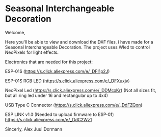 # Seasonal Interchangeable Decoration

Welcome,

Here you'll be able to view and download the DXF files, i have made for a Seasonal Interchangeable Decoration.
The project uses Wled to control NeoPixels for light effects.

Electronics that are needed for this project:

ESP-01S (https://s.click.aliexpress.com/e/_DFI1p2J)

ESP-01S RGB LED (https://s.click.aliexpress.com/e/_DFXuxjv)

NeoPixel Led (https://s.click.aliexpress.com/e/_DDMcxKr)
(Not all sizes fit, but all ring led under 16 and rectangular up to 4x4)

USB Type C Connector (https://s.click.aliexpress.com/e/_DdFZQon)

ESP LINK v1.0 (Needed to upload firmware to ESP-01)
https://s.click.aliexpress.com/e/_DdC2Wz1

Sincerly,
Alex Juul Dormann
